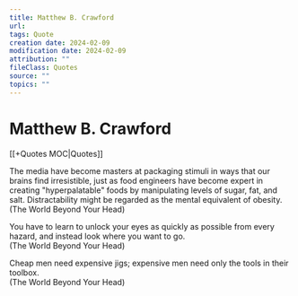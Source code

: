 ```yaml
---
title: Matthew B. Crawford
url: 
tags: Quote
creation date: 2024-02-09
modification date: 2024-02-09
attribution: ""
fileClass: Quotes
source: ""
topics: ""
---
```


# Matthew B. Crawford

[[+Quotes MOC|Quotes]]

The media have become masters at packaging stimuli in ways that our brains find irresistible, just as food engineers have become expert in creating "hyperpalatable" foods by manipulating levels of sugar, fat, and salt. Distractability might be regarded as the mental equivalent of obesity.  
(The World Beyond Your Head)

You have to learn to unlock your eyes as quickly as possible from every hazard, and instead look where you want to go.  
(The World Beyond Your Head)

Cheap men need expensive jigs; expensive men need only the tools in their toolbox.  
(The World Beyond Your Head)
